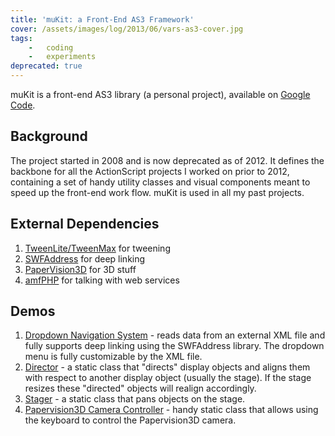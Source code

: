 ```yaml
---
title: 'muKit: a Front-End AS3 Framework'
cover: /assets/images/log/2013/06/vars-as3-cover.jpg
tags:
    -   coding
    -   experiments
deprecated: true
---
```


muKit is a front-end AS3 library (a personal project), available on [Google Code](http://code.google.com/p/mukit/).

## Background

The project started in 2008 and is now deprecated as of 2012. It defines the backbone for all the ActionScript projects I worked on prior to 2012, containing a set of handy utility classes and visual components meant to speed up the front-end work flow. muKit is used in all my past projects.

## External Dependencies

1.  [TweenLite/TweenMax](http://www.greensock.com/tweenlite/) for tweening
2.  [SWFAddress](http://www.asual.com/swfaddress/) for deep linking
3.  [PaperVision3D](http://blog.papervision3d.org) for 3D stuff
4.  [amfPHP](http://www.silexlabs.org/amfphp/) for talking with web services

## Demos

1.  [Dropdown Navigation System](http://v3.6.andrewwei.mu/#/experiment/mukitdropdownnavigationsystem) - reads data from an external XML file and fully supports deep linking using the SWFAddress library. The dropdown menu is fully customizable by the XML file.
2.  [Director](href="http://v3.6.andrewwei.mu/#/experiment/mukitdirector) - a static class that "directs" display objects and aligns them with respect to another display object (usually the stage). If the stage resizes these "directed" objects will realign accordingly.
3.  [Stager](href="http://v3.6.andrewwei.mu/#/experiment/mukitstager) - a static class that pans objects on the stage.
4.  [Papervision3D Camera Controller](href="http://v3.6.andrewwei.mu/#/experiment/mukitpv3dcameracontroller) - handy static class that allows using the keyboard to control the Papervision3D camera.
